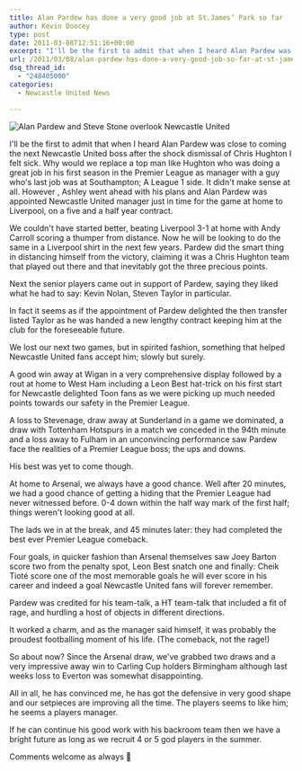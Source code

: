 ```yaml
---
title: Alan Pardew has done a very good job at St.James’ Park so far
author: Kevin Doocey
type: post
date: 2011-03-08T12:51:16+00:00
excerpt: "I'll be the first to admit that when I heard Alan Pardew was close to coming the next Newcastle United boss after the shock dismissal.."
url: /2011/03/08/alan-pardew-has-done-a-very-good-job-so-far-at-st-james-park/
dsq_thread_id:
  - "248405000"
categories:
  - Newcastle United News

---
```

![Alan Pardew and Steve Stone overlook Newcastle United](http://static.guim.co.uk/sys-images/Guardian/Pix/pictures/2011/1/14/1295037040427/Alan-Pardew-Newcastle-Uni-002.jpg "Alan Pardew - Has dealt with the pressure of being Newcastle boss very well indeed ")

I'll be the first to admit that when I heard Alan Pardew was close to coming the next Newcastle United boss after the shock dismissal of Chris Hughton I felt sick. Why would we replace a top man like Hughton who was doing a great job in his first season in the Premier League as manager with a guy who's last job was at Southampton; A League 1 side. It didn't make sense at all. However , Ashley went ahead with his plans and Alan Pardew was appointed Newcastle United manager just in time for the game at home to Liverpool, on a five and a half year contract.

We couldn't have started better, beating Liverpool 3-1 at home with Andy Carroll scoring a thumper from distance. Now he will be looking to do the same in a Liverpool shirt in the next few years. Pardew did the smart thing in distancing himself from the victory, claiming it was a Chris Hughton team that played out there and that inevitably got the three precious points.

Next the senior players came out in support of Pardew, saying they liked what he had to say: Kevin Nolan, Steven Taylor in particular.

In fact it seems as if the appointment of Pardew delighted the then transfer listed Taylor as he was handed a new lengthy contract keeping him at the club for the foreseeable future.

We lost our next two games, but in spirited fashion, something that helped Newcastle United fans accept him; slowly but surely.

A good win away at Wigan in a very comprehensive display followed by a rout at home to West Ham including a Leon Best hat-trick on his first start for Newcastle delighted Toon fans as we were picking up much needed points towards our safety in the Premier League.

A loss to Stevenage, draw away at Sunderland in a game we dominated, a draw with Tottenham Hotspurs in a match we conceded in the 94th minute and a loss away to Fulham in an unconvincing performance saw Pardew face the realities of a Premier League boss; the ups and downs.

His best was yet to come though.

At home to Arsenal, we always have a good chance. Well after 20 minutes, we had a good chance of getting a hiding that the Premier League had never witnessed before. 0-4 down within the half way mark of the first half; things weren't looking good at all.

The lads we in at the break, and 45 minutes later: they had completed the best ever Premier League comeback.

Four goals, in quicker fashion than Arsenal themselves saw Joey Barton score two from the penalty spot, Leon Best snatch one and finally: Cheik Tioté score one of the most memorable goals he will ever score in his career and indeed a goal Newcastle United fans will forever remember.

Pardew was credited for his team-talk, a HT team-talk that included a fit of rage, and hurdling a host of objects in different directions.

It worked a charm, and as the manager said himself, it was probably the proudest footballing moment of his life. (The comeback, not the rage!)

So about now? Since the Arsenal draw, we've grabbed two draws and a very impressive away win to Carling Cup holders Birmingham although last weeks loss to Everton was somewhat disappointing.

All in all, he has convinced me, he has got the defensive in very good shape and our setpieces are improving all the time. The players seems to like him; he seems a players manager.

If he can continue his good work with his backroom team then we have a bright future as long as we recruit 4 or 5 god players in the summer.

Comments welcome as always 🙂
